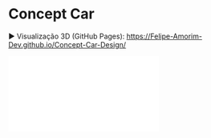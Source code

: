 # Concept Car

▶️ Visualização 3D (GitHub Pages): https://Felipe-Amorim-Dev.github.io/Concept-Car-Design/

[![Abrir Viewer 3D](./assets/Concept_Car.stl)](https://Felipe-Amorim-Dev.github.io/Concept-Car-Design//)
